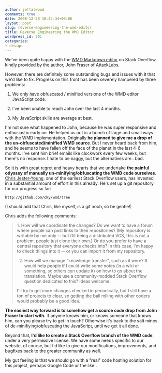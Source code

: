 ```yaml
---
author: jeffatwood
comments: true
date: 2008-12-28 10:44:34+00:00
layout: post
slug: reverse-engineering-the-wmd-editor
title: Reverse Engineering the WMD Editor
wordpress_id: 201
categories:
- design
---
```



We've been quite happy with the [WMD Markdown editor](http://wmd-editor.com/) on Stack Overflow, kindly provided by the author, John Fraser of AttackLabs.



However, there are definitely some outstanding bugs and issues with it that we'd like to fix. Progress on this front has been severely hampered by three problems:







  1. We only have obfuscated / minified versions of the WMD editor JavaScript code.

  2. I've been unable to reach John over the last 4 months.

  3. My JavaScript skills are average at best.




I'm not sure what happened to John, because he was super responsive and enthusiastic early on. He helped us out in a bunch of large and small ways with the WMD implementation. Originally **he planned to give me a drop of the un-obfuscated/minified WMD source**. But I never heard back from him, and he seems to have fallen off the face of the planet in the last 4-6 months. I've sent him brief emails like clockwork every few weeks, but there's no response. I hate to be naggy, but the alternatives are.. bad.



So it is with great regret and heavy hearts that we undertake **the painful odyssey of manually un-minifying/obfuscating the WMD code ourselves**. [Chris Jester-Young](http://stackoverflow.com/users/13/chris-jester-young), one of the earliest Stack Overflow users, has invested in a substantial amount of effort in this already. He's set up a git repository for our progress so far:




    
    
    http://github.com/cky/wmd/tree
    





(I should add that Chris, like myself, is a git noob, so be gentle!)



Chris adds the following comments:





<blockquote>
1. How will we coordinate the changes? Do we want to have a forum where people can post links to their repositories? (My repository is writable by me only -- but Git being a distributed VCS, this is not a problem, people just clone their own.) Or do you prefer to have a central repository that everyone checks into? In this case, I'm happy to check things into it -- or you can import it from my repository.

> 
> 
2. How will we manage "knowledge transfer", such as it were? It would help people if I could write some notes (in a wiki or something, so others can update it) on how to go about the translation. Maybe use a community-modded Stack Overflow question dedicated to this? Ideas welcome.

> 
> 
I'll try to get more changes checked in periodically, but I still have a ton of projects to clear, so getting the ball rolling with other coders would probably be a good idea.
</blockquote>





**The easiest way forward is to somehow get a source code drop from John Fraser to start with.** If anyone knows him, or knows someone that knows him, can you please try to get in touch? Otherwise it's back to the salt mines of de-minifiying/obfuscating the JavaScript, until we get it all done.



Beyond that, **I'd like to create a Stack Overflow branch of the WMD code**, under a very permissive license. We have some needs specific to our website, of course, but I'd like to give our modifications, improvements, and bugfixes back to the greater community as well.



My gut feeling is that we should go with a "real" code hosting solution for this project, perhaps Google Code or the like..

